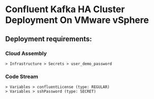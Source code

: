 # Confluent Kafka HA Cluster Deployment On VMware vSphere

## **Deployment requirements:**

### Cloud Assembly
```
> Infrastructure > Secrets > user_demo_password
```

### Code Stream 
```
> Variables > confluentLicense (type: REGULAR)
> Variables > sshPassword (type: SECRET)
```
